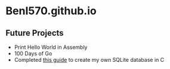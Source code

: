 # BenI570.github.io

## Future Projects
- Print Hello World in Assembly
- 100 Days of Go
- Completed [this guide](https://cstack.github.io/db_tutorial/parts/part1.html)  to create my own SQLite database in C
